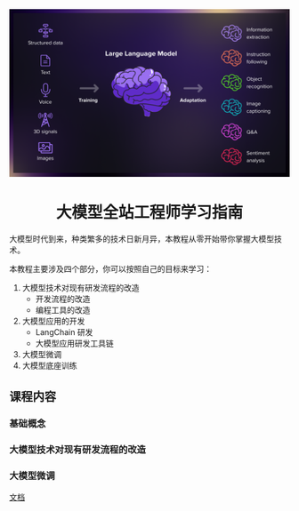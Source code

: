 <div align=center>
<img src="https://github.com/CYang828/llm-tutorials-chinese/blob/main/res/llm.png">
<h1>大模型全站工程师学习指南</h1>
</div>

大模型时代到来，种类繁多的技术日新月异，本教程从零开始带你掌握大模型技术。

本教程主要涉及四个部分，你可以按照自己的目标来学习：
1. 大模型技术对现有研发流程的改造
    * 开发流程的改造
    * 编程工具的改造
2. 大模型应用的开发
    * LangChain 研发
    * 大模型应用研发工具链
3. 大模型微调
4. 大模型底座训练

## 课程内容

### 基础概念


### 大模型技术对现有研发流程的改造

### 大模型微调



[文档](https://github.com/Crossme0809/langchain-tutorials/blob/main/Langchain_Agents_SQL_Database_Agent.ipynb)
